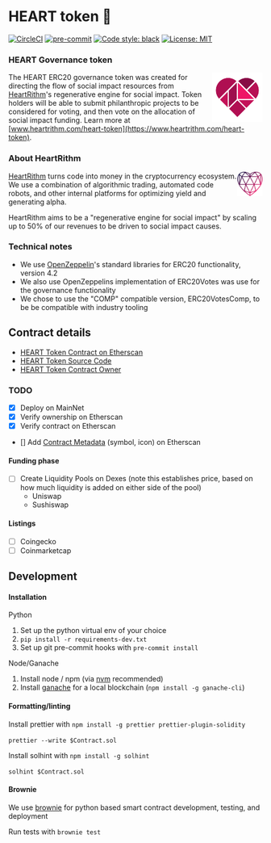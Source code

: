 # HEART token 💓

[![CircleCI](https://circleci.com/gh/heartrithm/heart_token.svg?style=svg)](https://circleci.com/gh/heartrithm/heart_token)
[![pre-commit](https://img.shields.io/badge/pre--commit-enabled-brightgreen?logo=pre-commit&logoColor=white)](https://github.com/pre-commit/pre-commit)
[![Code style: black](https://img.shields.io/badge/code%20style-black-000000.svg)](https://github.com/ambv/black)
[![License: MIT](https://img.shields.io/badge/License-MIT-yellow.svg)](https://opensource.org/licenses/MIT)


### HEART Governance token
<img width="100" align="right" src="assets/heart-token-logo.png">

The HEART ERC20 governance token was created for directing the flow of social impact resources from [HeartRithm](https://www.heartrithm.com)'s regenerative engine for social impact. Token holders will be able to submit philanthropic projects to be considered for voting, and then vote on the allocation of social impact funding. Learn more at [www.heartrithm.com/heart-token](https://www.heartrithm.com/heart-token).

### About HeartRithm

<img width="50" align="right" src="assets/heartrithm-logo.png">

[HeartRithm](https://www.heartrithm.com) turns code into money in the cryptocurrency ecosystem. We use a combination of algorithmic trading, automated code robots, and other internal platforms for optimizing yield and generating alpha.

HeartRithm aims to be a "regenerative engine for social impact" by scaling up to 50% of our revenues to be driven to social impact causes.

### Technical notes

* We use [OpenZeppelin](https://openzeppelin.com/)'s standard libraries for ERC20 functionality, version 4.2
* We also use OpenZeppelins implementation of ERC20Votes was use for the governance functionality
* We chose to use the "COMP" compatible version, ERC20VotesComp, to be be compatible with industry tooling

## Contract details

* [HEART Token Contract on Etherscan](https://etherscan.io/token/0x01ede4853171324d8040180c010a29c521bdb6cc)
* [HEART Token Source Code](contracts/HeartToken.sol)
* [HEART Token Contract Owner](https://etherscan.io/address/0x4Ea12717Ca435CCF7c2b017569C0be0F1A635f39)

### TODO

* [x] Deploy on MainNet
* [x] Verify ownership on Etherscan
* [x] Verify contract on Etherscan
* [] Add [Contract Metadata](https://info.etherscan.com/how-to-update-token-information-on-token-page/) (symbol, icon) on Etherscan 

#### Funding phase
* [ ] Create Liquidity Pools on Dexes (note this establishes price, based on how much liquidity is added on either side of the pool)
    * Uniswap
    * Sushiswap

#### Listings
* [ ] Coingecko
* [ ] Coinmarketcap

## Development

#### Installation

Python

1. Set up the python virtual env of your choice
1. `pip install -r requirements-dev.txt`
1. Set up git pre-commit hooks with `pre-commit install`

Node/Ganache

1. Install node / npm (via [nvm](https://github.com/nvm-sh/nvm) recommended)
1. Install [ganache](https://www.trufflesuite.com/ganache) for a local blockchain (`npm install -g ganache-cli`)

#### Formatting/linting

Install prettier with `npm install -g prettier prettier-plugin-solidity`

`prettier --write $Contract.sol`

Install solhint with `npm install -g solhint`

`solhint $Contract.sol`

#### Brownie

We use [brownie](https://eth-brownie.readthedocs.io/en/stable/) for python based smart contract development, testing, and deployment

Run tests with `brownie test`

